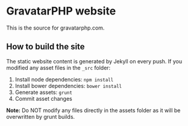 # GravatarPHP website

This is the source for gravatarphp.com.


## How to build the site

The static website content is generated by Jekyll on every push. If you modified any asset files in the `_src` folder:

1. Install node dependencies: `npm install`
2. Install bower dependencies: `bower install`
3. Generate assets: `grunt`
4. Commit asset changes

**Note:** Do NOT modify any files directly in the assets folder as it will be overwritten by grunt builds.
